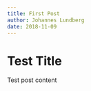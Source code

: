 ```yaml
---
title: First Post
author: Johannes Lundberg
date: 2018-11-09
---
```


# Test Title

Test post content

